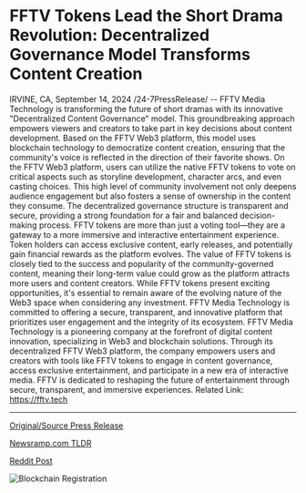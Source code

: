 # FFTV Tokens Lead the Short Drama Revolution: Decentralized Governance Model Transforms Content Creation

IRVINE, CA, September 14, 2024 /24-7PressRelease/ -- FFTV Media Technology is transforming the future of short dramas with its innovative "Decentralized Content Governance" model. This groundbreaking approach empowers viewers and creators to take part in key decisions about content development. Based on the FFTV Web3 platform, this model uses blockchain technology to democratize content creation, ensuring that the community's voice is reflected in the direction of their favorite shows.  On the FFTV Web3 platform, users can utilize the native FFTV tokens to vote on critical aspects such as storyline development, character arcs, and even casting choices. This high level of community involvement not only deepens audience engagement but also fosters a sense of ownership in the content they consume. The decentralized governance structure is transparent and secure, providing a strong foundation for a fair and balanced decision-making process.  FFTV tokens are more than just a voting tool—they are a gateway to a more immersive and interactive entertainment experience. Token holders can access exclusive content, early releases, and potentially gain financial rewards as the platform evolves. The value of FFTV tokens is closely tied to the success and popularity of the community-governed content, meaning their long-term value could grow as the platform attracts more users and content creators.  While FFTV tokens present exciting opportunities, it's essential to remain aware of the evolving nature of the Web3 space when considering any investment. FFTV Media Technology is committed to offering a secure, transparent, and innovative platform that prioritizes user engagement and the integrity of its ecosystem.  FFTV Media Technology is a pioneering company at the forefront of digital content innovation, specializing in Web3 and blockchain solutions. Through its decentralized FFTV Web3 platform, the company empowers users and creators with tools like FFTV tokens to engage in content governance, access exclusive entertainment, and participate in a new era of interactive media. FFTV is dedicated to reshaping the future of entertainment through secure, transparent, and immersive experiences.  Related Link: https://fftv.tech 

---

[Original/Source Press Release](https://www.24-7pressrelease.com/press-release/514326/fftv-tokens-lead-the-short-drama-revolution-decentralized-governance-model-transforms-content-creation)
                    

[Newsramp.com TLDR](None) 



[Reddit Post](https://www.reddit.com/r/Lifestyle_Culture/comments/1fh6tij/fftv_media_technology_empowers_users_with/) 



![Blockchain Registration](https://cdn.newsramp.app/24-7PressRelease/qrcode/249/14/knob8bol.webp)